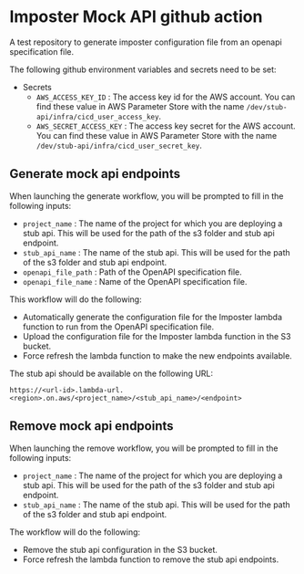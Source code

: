 # Imposter Mock API github action

A test repository to generate imposter configuration file from an openapi specification file.

The following github environment variables and secrets need to be set:

- Secrets
  - `AWS_ACCESS_KEY_ID` : The access key id for the AWS account. You can find these value in AWS Parameter Store with the name `/dev/stub-api/infra/cicd_user_access_key`.
  - `AWS_SECRET_ACCESS_KEY` : The access key secret for the AWS account. You can find these value in AWS Parameter Store with the name `/dev/stub-api/infra/cicd_user_secret_key`.

## Generate mock api endpoints

When launching the generate workflow, you will be prompted to fill in the following inputs:

- `project_name` : The name of the project for which you are deploying a stub api. This will be used for the path of the s3 folder and stub api endpoint.
- `stub_api_name` : The name of the stub api. This will be used for the path of the s3 folder and stub api endpoint.
- `openapi_file_path` : Path of the OpenAPI specification file.
- `openapi_file_name` : Name of the OpenAPI specification file.

This workflow will do the following:

- Automatically generate the configuration file for the Imposter lambda function to run from the OpenAPI specification file.
- Upload the configuration file for the Imposter lambda function in the S3 bucket.
- Force refresh the lambda function to make the new endpoints available.

The stub api should be available on the following URL:

```(sh)
https://<url-id>.lambda-url.<region>.on.aws/<project_name>/<stub_api_name>/<endpoint>
```

## Remove mock api endpoints

When launching the remove workflow, you will be prompted to fill in the following inputs:

- `project_name` : The name of the project for which you are deploying a stub api. This will be used for the path of the s3 folder and stub api endpoint.
- `stub_api_name` : The name of the stub api. This will be used for the path of the s3 folder and stub api endpoint.

The workflow will do the following:

- Remove the stub api configuration in the S3 bucket.
- Force refresh the lambda function to remove the stub api endpoints.
